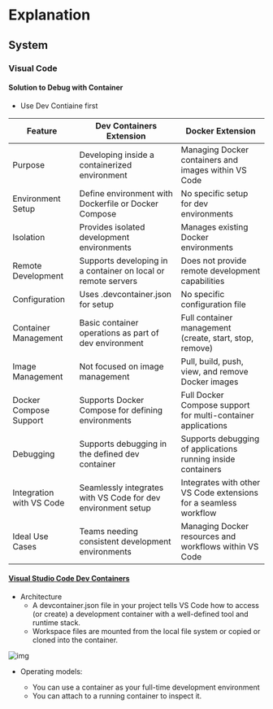 # Explanation

## System

### Visual Code

#### Solution to Debug with Container

- Use Dev Contiaine first
  
| Feature                  | Dev Containers Extension                                      | Docker Extension                                                 |
|--------------------------|---------------------------------------------------------------|------------------------------------------------------------------|
| Purpose                  | Developing inside a containerized environment                 | Managing Docker containers and images within VS Code             |
| Environment Setup        | Define environment with Dockerfile or Docker Compose          | No specific setup for dev environments                           |
| Isolation                | Provides isolated development environments                    | Manages existing Docker environments                             |
| Remote Development       | Supports developing in a container on local or remote servers | Does not provide remote development capabilities                 |
| Configuration            | Uses .devcontainer.json for setup                             | No specific configuration file                                   |
| Container Management     | Basic container operations as part of dev environment         | Full container management (create, start, stop, remove)          |
| Image Management         | Not focused on image management                               | Pull, build, push, view, and remove Docker images                |
| Docker Compose Support   | Supports Docker Compose for defining environments             | Full Docker Compose support for multi-container applications     |
| Debugging                | Supports debugging in the defined dev container               | Supports debugging of applications running inside containers     |
| Integration with VS Code | Seamlessly integrates with VS Code for dev environment setup  | Integrates with other VS Code extensions for a seamless workflow |
| Ideal Use Cases          | Teams needing consistent development environments             | Managing Docker resources and workflows within VS Code           |

#### [Visual Studio Code Dev Containers](https://code.visualstudio.com/docs/devcontainers/containers)

- Architecture
  - A devcontainer.json file in your project tells VS Code how to access (or create) a development container with a well-defined tool and runtime stack.
  - Workspace files are mounted from the local file system or copied or cloned into the container.

![img](/docs/img/architecture-containers.png)

- Operating models:

  - You can use a container as your full-time development environment
  - You can attach to a running container to inspect it.
